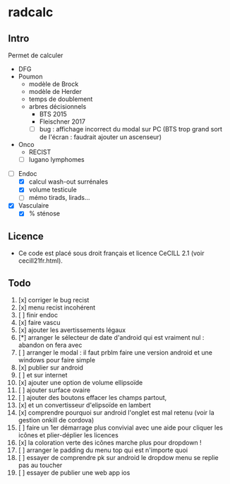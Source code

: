 ﻿# radcalc

## Intro

Permet de calculer
* DFG
* Poumon
    * modèle de Brock
    * modèle de Herder
    * temps de doublement
    * arbres décisionnels
        * BTS 2015
        * Fleischner 2017
        * [ ] bug : affichage incorrect du modal sur PC (BTS trop grand sort de l'écran : faudrait ajouter un ascenseur)
* Onco
    * RECIST
    * [ ] lugano lymphomes
* [ ] Endoc
    * [x] calcul wash-out surrénales
    * [x] volume testicule
    * [ ] mémo tirads, lirads...
* [x] Vasculaire
    * [x] % sténose

## Licence
* Ce code est placé sous droit français et licence CeCILL 2.1 (voir cecill21fr.html).

## Todo
1. [x] corriger le bug recist
1. [x] menu recist incohérent
1. [ ] finir  endoc
1. [x] faire vascu
1. [x] ajouter les avertissements légaux
1. [*] arranger le sélecteur de date d'android qui est vraiment nul : abandon on fera avec
1. [ ] arranger le modal : il faut prblm faire une version android et une windows pour faire simple
1. [x] publier sur android
1. [ ] et sur internet
1. [x] ajouter une option de volume ellipsoïde
1. [ ] ajouter surface ovaire
1. [ ] ajouter des boutons effacer les champs partout, 
1. [x] et un convertisseur d'elipsoïde en lambert
1. [x] comprendre pourquoi sur android l'onglet est mal retenu (voir la gestion onkill de cordova)
1. [ ] faire un 1er démarrage plus convivial avec une aide pour cliquer les icônes et plier-déplier les licences
1. [x] la coloration verte des icônes marche plus pour dropdown !
1. [ ] arranger le padding du menu top qui est n'importe quoi
1. [ ] essayer de comprendre pk sur android le dropdow menu se replie pas au toucher
1. [ ] essayer de publier une web app ios
